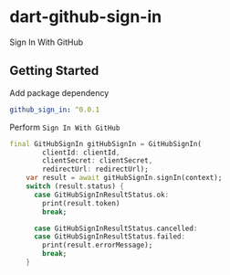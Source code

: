 # dart-github-sign-in
Sign In With GitHub

## Getting Started

Add package dependency

```yaml
github_sign_in: ^0.0.1
```

Perform `Sign In With GitHub`

```dart
final GitHubSignIn gitHubSignIn = GitHubSignIn(
        clientId: clientId,
        clientSecret: clientSecret,
        redirectUrl: redirectUrl);
    var result = await gitHubSignIn.signIn(context);
    switch (result.status) {
      case GitHubSignInResultStatus.ok:
        print(result.token)
        break;

      case GitHubSignInResultStatus.cancelled:
      case GitHubSignInResultStatus.failed:
        print(result.errorMessage);
        break;
    }
```

